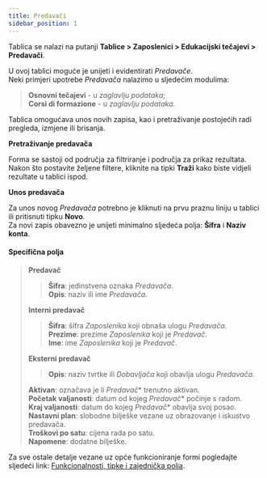 ```yaml
---
title: Predavači
sidebar_position: 1
---
```


Tablica se nalazi na putanji **Tablice > Zaposlenici > Edukacijski tečajevi > Predavači**.

U ovoj tablici moguće je unijeti i evidentirati *Predavače*.   
Neki primjeri upotrebe *Predavača* nalazimo u sljedećim modulima:    
> **Osnovni tečajevi** - u *zaglavlju podataka*;   
> **Corsi di formazione** - u *zaglavlju podataka*.

Tablica omogućava unos novih zapisa, kao i pretraživanje postojećih radi pregleda, izmjene ili brisanja.

**Pretraživanje predavača**

Forma se sastoji od područja za filtriranje i područja za prikaz rezultata. Nakon što postavite željene filtere, kliknite na tipki **Traži** kako biste vidjeli rezultate u tablici ispod.

**Unos predavača**

Za unos novog *Predavača* potrebno je kliknuti na prvu praznu liniju u tablici ili pritisnuti tipku **Novo**.   
Za novi zapis obavezno je unijeti minimalno sljedeća polja: **Šifra** i **Naziv konta**.

#### Specifična polja
    
> **Predavač**   
>> **Šifra**: jedinstvena oznaka *Predavača*.   
>> **Opis**: naziv ili ime *Predavača*.   
>
> **Interni predavač**
>> **Šifra**: šifra *Zaposlenika* koji obnaša ulogu *Predavača*.   
>> **Prezime**: prezime *Zaposlenika* koji je *Predavač*.   
>> **Ime**: ime *Zaposlenika* koji je *Predavač*.   
>
> **Eksterni predavač**
>> **Opis**: naziv tvrtke ili *Dobavljača* koji obavlja ulogu *Predavača*.   
>
> **Aktivan**: označava je li *Predavač** trenutno aktivan.    
> **Početak valjanosti**: datum od kojeg *Predavač** počinje s radom.   
> **Kraj valjanosti**: datum do kojeg *Predavač** obavlja svoj posao.     
> **Nastavni plan**: slobodne bilješke vezane uz obrazovanje i iskustvo predavača.     
> **Troškovi po satu**: cijena rada po satu.  
> **Napomene**: dodatne bilješke. 

Za sve ostale detalje vezane uz opće funkcioniranje formi pogledajte sljedeći link: [Funkcionalnosti, tipke i zajednička polja](/docs/guide/common).